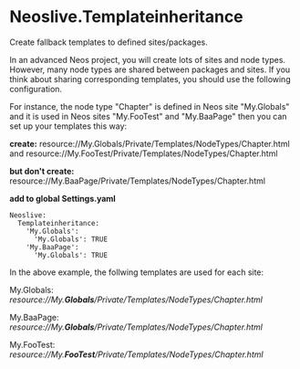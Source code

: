 # Neoslive.Templateinheritance

Create fallback templates to defined sites/packages.

 In an advanced Neos project, you will create lots of sites and node types. However, many node types are shared between packages and sites. If you think about sharing corresponding templates, you should use the following configuration.
 
 For instance, the node type "Chapter" is defined in Neos site "My.Globals" and it is used in Neos sites "My.FooTest" and  "My.BaaPage" then you can set up your templates this way:

**create:**
resource://My.Globals/Private/Templates/NodeTypes/Chapter.html
  and
resource://My.FooTest/Private/Templates/NodeTypes/Chapter.html  

**but don't create:**
resource://My.BaaPage/Private/Templates/NodeTypes/Chapter.html

**add to global Settings.yaml**

    Neoslive:
      Templateinheritance:
        'My.Globals':
          'My.Globals': TRUE
        'My.BaaPage':
          'My.Globals': TRUE

In the above example, the follwing templates are used for each site:

My.Globals:
*resource://My.**Globals**/Private/Templates/NodeTypes/Chapter.html*

My.BaaPage:
*resource://My.**Globals**/Private/Templates/NodeTypes/Chapter.html*
 
 My.FooTest:
*resource://My.**FooTest**/Private/Templates/NodeTypes/Chapter.html*



